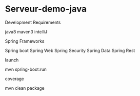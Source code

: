 # Serveur-demo-java

Development Requirements


java8
maven3
intelliJ


Spring Frameworks


Spring boot
Spring Web
Spring Security
Spring Data
Spring Rest



launch

mvn spring-boot:run


coverage

mvn clean package
